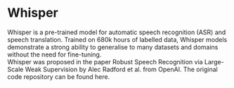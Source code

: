 # Whisper

Whisper is a pre-trained model for automatic speech recognition (ASR) and speech translation. Trained on 680k hours of labelled data, Whisper models demonstrate a strong ability to generalise to many datasets and domains without the need for fine-tuning. <br>
Whisper was proposed in the paper Robust Speech Recognition via Large-Scale Weak Supervision by Alec Radford et al. from OpenAI. The original code repository can be found here.
